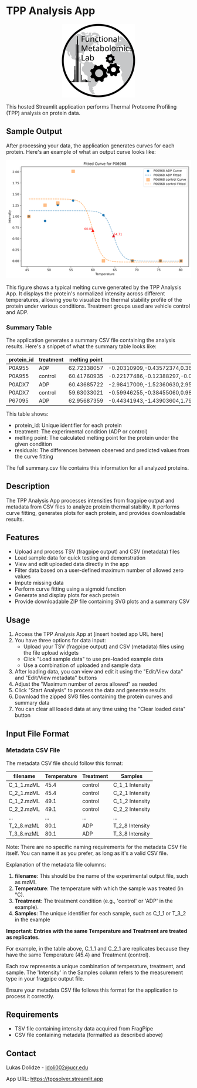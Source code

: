 # TPP Analysis App

<p align="center">
  <img src="logo.svg" alt="Lab Logo" width="200"/>
</p>

This hosted Streamlit application performs Thermal Proteome Profiling (TPP) analysis on protein data.

## Sample Output

After processing your data, the application generates curves for each protein. Here's an example of what an output curve looks like:

<p align="center">
  <img src="sample_curve.svg" alt="Sample Output Curve" width="600"/>
</p>

This figure shows a typical melting curve generated by the TPP Analysis App. It displays the protein's normalized intensity across different temperatures, allowing you to visualize the thermal stability profile of the protein under various conditions. Treatment groups used are vehicle control and ADP.

### Summary Table

The application generates a summary CSV file containing the analysis results. Here's a snippet of what the summary table looks like:

| protein_id | treatment | melting point | residuals |
|------------|-----------|---------------|-----------|
| P0A955 | ADP | 62.72338057 | -0.20310909,-0.43572374,0.36761320,0.27191688,-0.00084949,0.00070134,-0.00027961,-0.00026950 |
| P0A955 | control | 60.41760935 | -0.22177486,-0.12388297,-0.03996652,0.39166188,-0.02646785,0.00638937,0.00742489,0.00661606 |
| P0ADX7 | ADP | 60.43685722 | -2.98417009,-1.52360630,2.95880721,1.57419488,-0.10878608,0.04481456,0.02078611,0.01795950 |
| P0ADX7 | control | 59.63033021 | -0.59946255,-0.38455060,0.98511892,-0.00014792,-0.00835472,-0.00000083,0.00020939,0.00718827 |
| P67095 | ADP | 62.95687359 | -0.44341943,-1.43903604,1.79195880,0.09079231,-0.00032441,-0.00302128,0.00163866,0.00141141 |

This table shows:
- protein_id: Unique identifier for each protein
- treatment: The experimental condition (ADP or control)
- melting point: The calculated melting point for the protein under the given condition
- residuals: The differences between observed and predicted values from the curve fitting

The full summary.csv file contains this information for all analyzed proteins.

## Description

The TPP Analysis App processes intensities from fragpipe output and metadata from CSV files to analyze protein thermal stability. It performs curve fitting, generates plots for each protein, and provides downloadable results.

## Features

- Upload and process TSV (fragpipe output) and CSV (metadata) files
- Load sample data for quick testing and demonstration
- View and edit uploaded data directly in the app
- Filter data based on a user-defined maximum number of allowed zero values
- Impute missing data
- Perform curve fitting using a sigmoid function
- Generate and display plots for each protein
- Provide downloadable ZIP file containing SVG plots and a summary CSV

## Usage

1. Access the TPP Analysis App at [insert hosted app URL here]
2. You have three options for data input:
   - Upload your TSV (fragpipe output) and CSV (metadata) files using the file upload widgets
   - Click "Load sample data" to use pre-loaded example data
   - Use a combination of uploaded and sample data
3. After loading data, you can view and edit it using the "Edit/View data" and "Edit/View metadata" buttons
4. Adjust the "Maximum number of zeros allowed" as needed
5. Click "Start Analysis" to process the data and generate results
6. Download the zipped SVG files containing the protein curves and summary data
7. You can clear all loaded data at any time using the "Clear loaded data" button

## Input File Format

### Metadata CSV File

The metadata CSV file should follow this format:

| filename    | Temperature | Treatment | Samples         |
|-------------|-------------|-----------|-----------------|
| C_1_1.mzML  | 45.4        | control   | C_1_1 Intensity |
| C_2_1.mzML  | 45.4        | control   | C_2_1 Intensity |
| C_1_2.mzML  | 49.1        | control   | C_1_2 Intensity |
| C_2_2.mzML  | 49.1        | control   | C_2_2 Intensity |
| ...         | ...         | ...       | ...             |
| T_2_8.mzML  | 80.1        | ADP       | T_2_8 Intensity |
| T_3_8.mzML  | 80.1        | ADP       | T_3_8 Intensity |

Note: There are no specific naming requirements for the metadata CSV file itself. You can name it as you prefer, as long as it's a valid CSV file.

Explanation of the metadata file columns:

1. **filename**: This should be the name of the experimental output file, such as mzML
2. **Temperature**: The temperature with which the sample was treated (in °C).
3. **Treatment**: The treatment condition (e.g., 'control' or 'ADP' in the example).
4. **Samples**: The unique identifier for each sample, such as C_1_1 or T_3_2 in the example

**Important: Entries with the same Temperature and Treatment are treated as replicates.** 

For example, in the table above, C_1_1 and C_2_1 are replicates because they have the same Temperature (45.4) and Treatment (control).

Each row represents a unique combination of temperature, treatment, and sample. The 'Intensity' in the Samples column refers to the measurement type in your fragpipe output file.

Ensure your metadata CSV file follows this format for the application to process it correctly.

## Requirements

- TSV file containing intensity data acquired from FragPipe
- CSV file containing metadata (formatted as described above)

## Contact

Lukas Dolidze - [ldoli002@ucr.edu](mailto:ldoli002@ucr.edu?subject=TPP%20Curve%20Fitting%20App)

App URL: https://tppsolver.streamlit.app